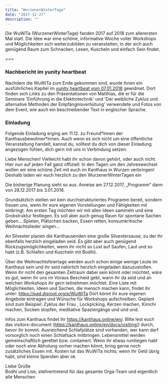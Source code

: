 ```yaml
---
title: "WurzenerWinterTage"
date: "2017-12-27"
description: ""
---
```


Die WuWiTa (WurzenerWinterTage) fanden 2017 auf 2018 zum allerersten Mal statt. Die Idee war eine schöne, informative Woche voller Workshops und Möglichkeiten sich weiterzubilden zu veranstalten, in der sich auch genügend Raum zum Schnacken, Lesen, Kuscheln und einfach Sein findet.

===

### Nachbericht im yunity heartbeat
Nachdem die WuWiTa zum Ende gekommen sind, wurde ihnen ein ausführliches Kapitel im [yunity heartbeat vom 07.01.2018](https://yunity.org/en/heartbeat/2018-01-07) gewidmet. Dort finden sich Links zu den Präsentationen von Matthias, die er für die Seminare 'Einführung in die Elektrotechnik' und 'Der weibliche Zyklus und alternative Methoden der Empfängnisverhütung' verwendete und Fotos von dem Event, wie auch ein beschreibender Text in englischer Sprache.

### Einladung
Folgende Einladung erging am 11.12. zu Freund\*Innen der Kanthausbewohner\*Innen. Auch wenn es sich nicht um eine öffentliche Veranstaltung handelt, kannst du, solltest du dich von dieser Einladung angezogen fühlen, dich gern mit uns in Verbindung setzen.

Liebe Menschen! Vielleicht habt ihr schon davon gehört, oder auch nicht. Hier nun auf jeden Fall ganz offiziell: In den Tagen um den Jahreswechsel wollen wir eine schöne Zeit mit euch im Kanthaus in Wurzen verbringen! Deshalb laden wir euch herzlich zu den WurzenerWinterTagen ein

Die bisherige Planung sieht so aus: Anreise am 27.12.2017, „Programm“ dann von 28.12.2017 bis 3.01.2018.

Grundsätzlich stellen wir kein durchstrukturiertes Programm bereit, sondern freuen uns, wenn ihr eure eigenen Vorstellungen und Fähigkeiten mit einbringt. Am ersten Tag möchten wir mit allen Ideen sammeln und eine Grobstruktur festlegen. Es soll aber auch genug Raum für spontane Sachen geben….Spielen, Plätzchen backen, Essen retten, konsumkritische Weihnachtslieder singen…

An Silvester planen die Kanthausenden eine große Silvestersause, zu der ihr ebenfalls herzlich eingeladen seid. Es gibt aber auch genügend Rückzugsmöglichkeiten, wenn ihr nicht so Lust auf Saufen, Laut und so habt (z.B. Schlafen und Kuscheln mit Bodhi).

Über die Weihnachtsfeiertage werden auch schon einige wenige Leute im Kanthaus sein und ihr seid natürlich herzlich eingeladen dazuzustoßen. Wenn ihr nicht den gesamten Zeitraum dabei sein könnt oder möchtet, wäre es gut, wenn ihr uns im Voraus Bescheid gebt, wann ihr da seid und an welchen Workshops ihr gern teilnehmen möchtet. Eine Liste mit Möglichkeiten, Ideen und Sachen, die mensch machen kann, findet ihr unter: https://pad.disroot.org/p/WuWiTa Dort könnt ihr eure eigenen Angebote eintragen und Wünsche für Workshops aufschreiben. Geplant sind zum Beispiel: Zyklus der Frau , Lockpicking, Kerzen machen, Kimchi machen, Socken stopfen, meditative Spaziergänge und und und.

Infos zum Kanthaus findet ihr https://kanthaus.online/en/. Bitte lest euch das visitors-document (https://kanthaus.online/en/docs/visiting/) durch, bevor ihr kommt. Ausreichend Schlafplätze sind vorhanden, wer kann darf vorsorglich noch einen Schlafsack mitbringen. Lebensmittel werden gemeinschaftlich gerettet bzw. containert. Wenn ihr etwas rumliegen habt oder noch eine Abholung vorher machen könnt, bring gerne noch zusätzliches Essen mit. Kosten tut das WuWiTa nichts; wenn ihr Geld übrig habt, sind kleine Spenden aber ok

Liebe Grüße</br> Bodhi und Lise, stellvertretend für das gesamte Orga-Team und eigentlich alle Menschen
